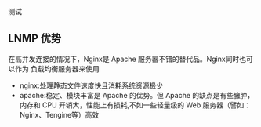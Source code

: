 测试
## LNMP 优势
在高并发连接的情况下，Nginx是 Apache 服务器不错的替代品。Nginx同时也可以作为
负载均衡服务器来使用
- nginx:处理静态文件速度快且消耗系统资源极少
- apache:稳定、模块丰富是 Apache 的优势。但 Apache 的缺点是有些臃肿，内存和 CPU 开销大，性能上有损耗,不如一些轻量级的 Web 服务器（譬如：Nginx、Tengine等）高效

